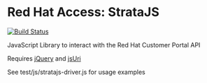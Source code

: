 Red Hat Access: StrataJS
========================

[![Build Status](https://travis-ci.org/redhataccess/stratajs.svg?branch=node)](https://travis-ci.org/redhataccess/stratajs)  

JavaScript Library to interact with the Red Hat Customer Portal API

Requires [jQuery](https://jquery.org/) and [jsUri](https://github.com/derek-watson/jsUri)

See test/js/stratajs-driver.js for usage examples
